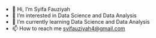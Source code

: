 - 👋 Hi, I’m Syifa Fauziyah
- 👀 I’m interested in Data Science and Data Analysis
- 🌱 I’m currently learning Data Science and Data Analysis
- 📫 How to reach me syifauziyah4@gmail.com

<!---
syifauziyaahhh/syifauziyaahhh is a ✨ special ✨ repository because its `README.md` (this file) appears on your GitHub profile.
You can click the Preview link to take a look at your changes.
--->
